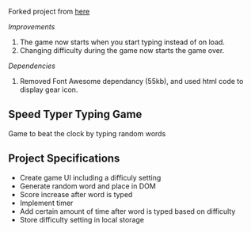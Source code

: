 Forked project from [here](https://github.com/bradtraversy/vanillawebprojects/tree/master/typing-game)

*Improvements*
1. The game now starts when you start typing instead of on load.
2. Changing difficulty during the game now starts the game over.

*Dependencies*
1. Removed Font Awesome dependancy (55kb), and used html code to display gear icon.

## Speed Typer Typing Game

Game to beat the clock by typing random words

## Project Specifications

- Create game UI including a difficuly setting
- Generate random word and place in DOM
- Score increase after word is typed
- Implement timer
- Add certain amount of time after word is typed based on difficulty
- Store difficulty setting in local storage
